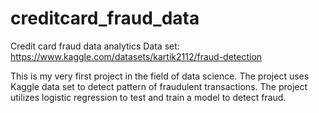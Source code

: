 # creditcard_fraud_data
Credit card fraud data analytics
Data set: https://www.kaggle.com/datasets/kartik2112/fraud-detection

This is my very first project in the field of data science. The project uses Kaggle data set to detect pattern of fraudulent transactions.
The project utilizes logistic regression to test and train a model to detect fraud. 
